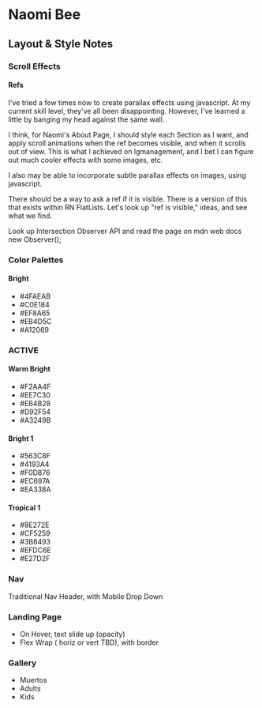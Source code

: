 # Naomi Bee

## Layout & Style Notes

### Scroll Effects

#### Refs

I've tried a few times now to create parallax effects using javascript. At my current skill level, they've all been disappointing. However, I've learned a little by banging my head against the same wall.

I think, for Naomi's About Page, I should style each Section as I want, and apply scroll animations when the ref becomes visible, and when it scrolls out of view. This is what I achieved on lgmanagement, and I bet I can figure out much cooler effects with some images, etc.

I also may be able to incorporate subtle parallax effects on images, using javascript.

There should be a way to ask a ref if it is visible. There is a version of this that exists within RN FlatLists. Let's look up "ref is visible," ideas, and see what we find.

Look up Intersection Observer API and read the page on mdn web docs
new Observer();

### Color Palettes

#### Bright

- #4FAEAB
- #C0E184
- #EF8A65
- #EB4D5C
- #A12069

### ACTIVE

#### Warm Bright

- #F2AA4F
- #EE7C30
- #EB4B28
- #D92F54
- #A3249B

#### Bright 1

- #563C8F
- #4193A4
- #F0D876
- #EC697A
- #EA338A

#### Tropical 1

- #8E272E
- #CF5259
- #3B8493
- #EFDC6E
- #E27D2F

### Nav

Traditional Nav Header, with Mobile Drop Down

### Landing Page

- On Hover, text slide up (opacity)
- Flex Wrap ( horiz or vert TBD), with border

### Gallery

- Muertos
- Adults
- Kids
